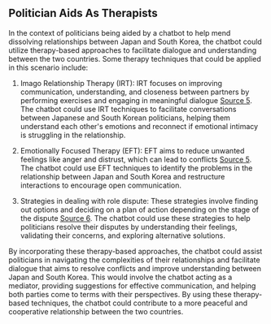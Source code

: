## Politician Aids As Therapists
In the context of politicians being aided by a chatbot to help mend dissolving relationships between Japan and South Korea, the chatbot could utilize therapy-based approaches to facilitate dialogue and understanding between the two countries. Some therapy techniques that could be applied in this scenario include:

1. Imago Relationship Therapy (IRT): IRT focuses on improving communication, understanding, and closeness between partners by performing exercises and engaging in meaningful dialogue [Source 5](https://www.regain.us/advice/therapist/5-types-of-therapy-that-can-help-heal-your-relationship/). The chatbot could use IRT techniques to facilitate conversations between Japanese and South Korean politicians, helping them understand each other's emotions and reconnect if emotional intimacy is struggling in the relationship.

2. Emotionally Focused Therapy (EFT): EFT aims to reduce unwanted feelings like anger and distrust, which can lead to conflicts [Source 5](https://www.regain.us/advice/therapist/5-types-of-therapy-that-can-help-heal-your-relationship/). The chatbot could use EFT techniques to identify the problems in the relationship between Japan and South Korea and restructure interactions to encourage open communication.

3. Strategies in dealing with role dispute: These strategies involve finding out options and deciding on a plan of action depending on the stage of the dispute [Source 6](https://www.ncbi.nlm.nih.gov/pmc/articles/PMC7001362/). The chatbot could use these strategies to help politicians resolve their disputes by understanding their feelings, validating their concerns, and exploring alternative solutions.

By incorporating these therapy-based approaches, the chatbot could assist politicians in navigating the complexities of their relationships and facilitate dialogue that aims to resolve conflicts and improve understanding between Japan and South Korea. This would involve the chatbot acting as a mediator, providing suggestions for effective communication, and helping both parties come to terms with their perspectives. By using these therapy-based techniques, the chatbot could contribute to a more peaceful and cooperative relationship between the two countries.
